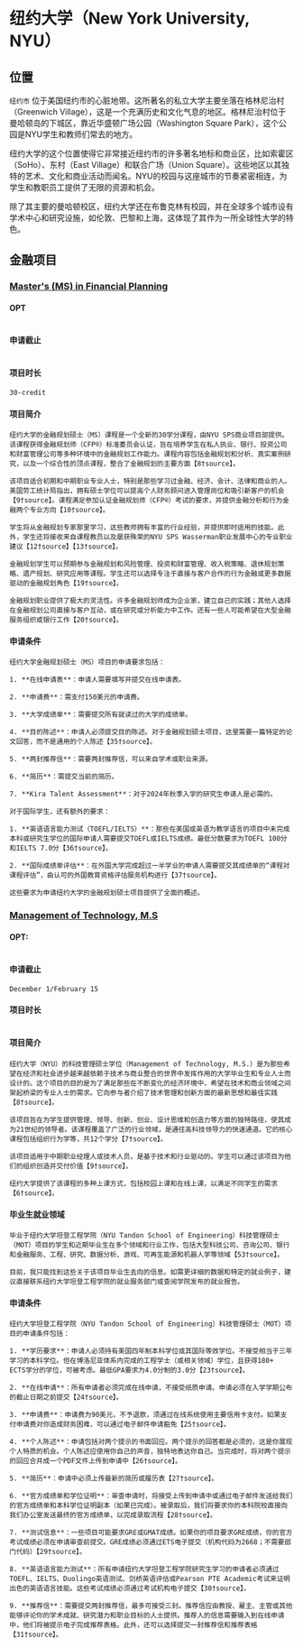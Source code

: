 # 纽约大学（New York University, NYU）

## 位置
`纽约市`
位于美国纽约市的心脏地带。这所著名的私立大学主要坐落在格林尼治村（Greenwich Village），这是一个充满历史和文化气息的地区。格林尼治村位于曼哈顿岛的下城区，靠近华盛顿广场公园（Washington Square Park），这个公园是NYU学生和教师们常去的地方。

纽约大学的这个位置使得它非常接近纽约市的许多著名地标和商业区，比如索霍区（SoHo）、东村（East Village）和联合广场（Union Square）。这些地区以其独特的艺术、文化和商业活动而闻名。NYU的校园与这座城市的节奏紧密相连，为学生和教职员工提供了无限的资源和机会。

除了其主要的曼哈顿校区，纽约大学还在布鲁克林有校园，并在全球多个城市设有学术中心和研究设施，如伦敦、巴黎和上海，这体现了其作为一所全球性大学的特色。

## 金融项目
### [Master's (MS) in Financial Planning](https://www.sps.nyu.edu/homepage/academics/masters-degrees/ms-in-financial-planning.html)

#### OPT
```

```

#### 申请截止
```

```

#### 项目时长
```
30-credit
```

#### 项目简介
```
纽约大学的金融规划硕士（MS）课程是一个全新的30学分课程，由NYU SPS商业项目部提供。该课程获得金融规划师（CFP®）标准委员会认证，旨在培养学生在私人执业、银行、投资公司和财富管理公司等多种环境中的金融规划工作能力。课程内容包括金融规划和分析、真实案例研究，以及一个综合性的顶点课程，整合了金融规划的主要方面【8†source】。

该项目适合初期和中期职业专业人士，特别是那些学习过金融、经济、会计、法律和商业的人。美国劳工统计局指出，拥有硕士学位可以提高个人财务顾问进入管理岗位和吸引新客户的机会【9†source】。课程满足参加认证金融规划师（CFP®）考试的要求，并提供金融分析和行为金融两个专业方向【10†source】。

学生将从金融规划专家那里学习，这些教师拥有丰富的行业经验，并提供即时适用的技能。此外，学生还将接收来自课程教员以及屡获殊荣的NYU SPS Wasserman职业发展中心的专业职业建议【12†source】【13†source】。

金融规划学生可以预期参与金融规划和风险管理、投资和财富管理、收入税策略、退休规划策略、遗产规划、研究应用等课程。学生还可以选择专注于直接与客户合作的行为金融或更多数据驱动的金融规划角色【19†source】。

金融规划职业提供了极大的灵活性。许多金融规划师成为企业家，建立自己的实践；其他人选择在金融规划公司直接与客户互动，或在研究或分析能力中工作。还有一些人可能希望在大型金融服务组织或银行工作【20†source】。
```

#### 申请条件
```
纽约大学金融规划硕士（MS）项目的申请要求包括：

1. **在线申请表**：申请人需要填写并提交在线申请表。

2. **申请费**：需支付150美元的申请费。

3. **大学成绩单**：需要提交所有就读过的大学的成绩单。

4. **目的陈述**：申请人必须提交目的陈述。对于金融规划硕士项目，这里需要一篇特定的论文回答，而不是通用的个人陈述【35†source】。

5. **两封推荐信**：需要两封推荐信，可以来自学术或职业来源。

6. **简历**：需提交当前的简历。

7. **Kira Talent Assessment**：对于2024年秋季入学的研究生申请人是必需的。

对于国际学生，还有额外的要求：

1. **英语语言能力测试（TOEFL/IELTS）**：那些在美国或英语为教学语言的项目中未完成本科或研究生学位的国际申请人需要提交TOEFL或IELTS成绩。最低分数要求为TOEFL 100分和IELTS 7.0分【36†source】。

2. **国际成绩单评估**：在外国大学完成超过一半学业的申请人需要提交其成绩单的“课程对课程评估”，由认可的外国教育资格评估服务机构进行【37†source】。

这些要求为申请纽约大学的金融规划硕士项目提供了全面的概述。
```

### [Management of Technology, M.S]()

#### OPT: 
```

```

#### 申请截止
```
December 1/February 15
``` 

#### 项目时长
```

```

#### 项目简介
```
纽约大学（NYU）的科技管理硕士学位（Management of Technology, M.S.）是为那些希望在经济和社会进步越来越依赖于技术与商业整合的世界中发挥作用的大学毕业生和专业人士而设计的。这个项目的目的是为了满足那些在不断变化的经济环境中，希望在技术和商业领域之间架起桥梁的专业人士的需求。它向参与者介绍了技术管理和创新方面的最新思想和最佳实践【8†source】。

该项目旨在为学生提供管理、领导、创新、创业、设计思维和创造力等方面的独特路径，使其成为21世纪的领导者。该课程覆盖了广泛的行业领域，是通往高科技领导力的快速通道。它的核心课程包括组织行为学等，共12个学分【7†source】。

该项目适用于中期职业经理人或技术人员，是基于技术和行业驱动的。学生可以通过该项目为他们的组织创造并交付价值【9†source】。

纽约大学提供了该课程的多种上课方式，包括校园上课和在线上课，以满足不同学生的需求【6†source】。
```

#### 毕业生就业领域
```
毕业于纽约大学坦登工程学院（NYU Tandon School of Engineering）科技管理硕士（MOT）项目的学生和近期毕业生在多个领域和行业工作，包括大型科技公司、咨询公司、银行和金融服务、工程、研究、数据分析、游戏、可再生能源和机器人学等领域【53†source】。

目前，我只能找到这些关于该项目毕业生去向的信息。如需更详细的数据和特定的就业例子，建议直接联系纽约大学坦登工程学院的就业服务部门或查阅学院发布的就业报告。
```

#### 申请条件
```
纽约大学坦登工程学院（NYU Tandon School of Engineering）科技管理硕士（MOT）项目的申请条件包括：

1. **学历要求**：申请人必须持有美国四年制本科学位或其国际等效学位。不接受相当于三年学习的本科学位。但在博洛尼亚体系内完成的工程学士（或相关领域）学位，且获得180+ ECTS学分的学位，可被考虑。最低GPA要求为4.0分制的3.0分【23†source】。

2. **在线申请**：所有申请者必须完成在线申请，不接受纸质申请。申请必须在入学学期公布的截止日期之前提交【24†source】。

3. **申请费**：申请费为90美元，不予退款，须通过在线系统使用主要信用卡支付。如果支付申请费对你造成财务困难，可以通过电子邮件申请豁免【25†source】。

4. **个人陈述**：申请包括对两个提示的书面回应。两个提示的回答都是必须的，这是你展现个人特质的机会。个人陈述应使用你自己的声音，独特地表达你自己。当完成时，将对两个提示的回应合并成一个PDF文件上传到申请中【26†source】。

5. **简历**：申请中必须上传最新的简历或履历表【27†source】。

6. **官方成绩单和学位证明**：审查申请时，将接受上传到申请中或通过电子邮件发送给我们的官方成绩单和本科学位证明副本（如果已完成）。被录取后，我们将要求你的本科院校直接向我们办公室发送最终的官方成绩单，以完成录取流程【28†source】。

7. **测试信息**：一些项目可能要求GRE或GMAT成绩。如果你的项目要求GRE成绩，你的官方考试成绩必须在申请审查前提交。GRE成绩必须通过ETS电子提交（机构代码为2668；不需要部门代码）【29†source】。

8. **英语语言能力测试**：所有申请纽约大学坦登工程学院研究生学习的申请者必须通过TOEFL、IELTS、Duolingo英语测试、剑桥英语评估或Pearson PTE Academic考试来证明出色的英语语言技能。这些考试成绩必须通过考试机构电子提交【30†source】。

9. **推荐信**：需要提交两封推荐信，最多可接受三封。推荐信应由教授、雇主、主管或其他能够评论你的学术成就、研究潜力和职业目标的人士提供。推荐人的信息需要输入到在线申请中，他们将被提示电子完成推荐表格。此外，还可以选择提交一封推荐信和推荐表格【31†source】。
```